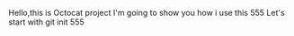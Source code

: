 Hello,this is Octocat project
I'm going to show you how i use this 555
Let's start with git init 555


